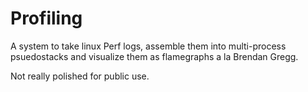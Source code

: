 # Profiling

A system to take linux Perf logs, assemble them into multi-process psuedostacks and visualize them as flamegraphs a la Brendan Gregg.

Not really polished for public use.
